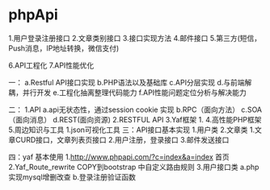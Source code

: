 # phpApi
1.用户登录注册接口
2.文章类别接口
3.接口实现方法
4.邮件接口
5.第三方(短信，Push消息，IP地址转换，微信支付)

6.API工程化
7.API性能优化

一：
a.Restful API接口实现
b.PHP语法以及基础库
c.API分层实现
d.与前端解耦，并行开发
e.工程化抽离整理代码能力
f.API性能问题定位分析与解决能力

二：
1.API
	a.api无状态性，通过session cookie 实现
	b.RPC（面向方法）
	c.SOA（面向消息）
	d.REST(面向资源)
2.RESTFUL API
3.Yaf框架
	1.
4.高性能PHP框架
5.周边知识与工具
	1.json可视化工具
三：API接口基本实现
	1.用户类
	2.文章类
		1.文章CURD接口，文章列表页接口
		2.用户注册，登录接口
		3.邮件发送接口

四：yaf 基本使用
    1.http://www.phpapi.com/?c=index&a=index 首页
    2.Yaf_Route_rewrite COPY到bootstrap 中自定义路由规则
    3.用户接口类
        a.php实现mysql增删改查
        b.登录注册验证函数 
